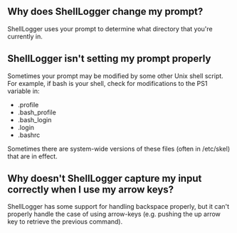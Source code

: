 ## Why does ShellLogger change my prompt? ##

ShellLogger uses your prompt to determine what directory that you're currently in.

## ShellLogger isn't setting my prompt properly ##

Sometimes your prompt may be modified by some other Unix shell script. For example, if bash is your shell, check for modifications to the PS1 variable in:

  * .profile
  * .bash\_profile
  * .bash\_login
  * .login
  * .bashrc

Sometimes there are system-wide versions of these files (often in
/etc/skel) that are in effect.


## Why doesn't ShellLogger capture my input correctly when I use my arrow keys? ##

ShellLogger has some support for handling backspace properly, but it can't properly handle the case of using arrow-keys (e.g.  pushing the up arrow key to retrieve the previous command).